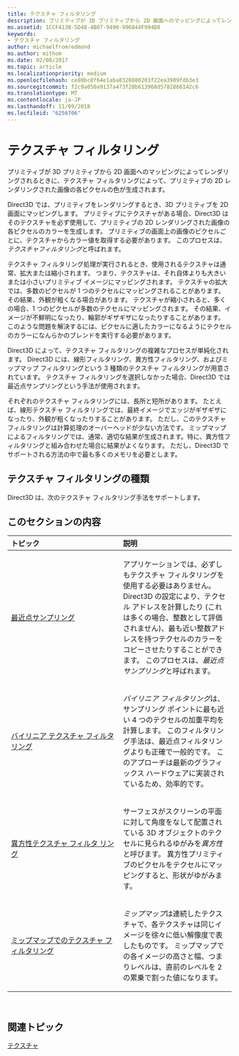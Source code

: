 ```yaml
---
title: テクスチャ フィルタリング
description: プリミティブが 3D プリミティブから 2D 画面へのマッピングによってレンダリングされるときに、テクスチャ フィルタリングによって、プリミティブの 2D レンダリングされた画像の各ピクセルの色が生成されます。
ms.assetid: 1CCF4138-5D48-4B07-9490-996844F994D8
keywords:
- テクスチャ フィルタリング
author: michaelfromredmond
ms.author: mithom
ms.date: 02/08/2017
ms.topic: article
ms.localizationpriority: medium
ms.openlocfilehash: ce80bc0f64e1aba8328880203f22ea3909fdb3e3
ms.sourcegitcommit: f2c9a050a9137a473f28b613968d5782866142c6
ms.translationtype: MT
ms.contentlocale: ja-JP
ms.lasthandoff: 11/09/2018
ms.locfileid: "6256706"
---
```

# <a name="texture-filtering"></a>テクスチャ フィルタリング


プリミティブが 3D プリミティブから 2D 画面へのマッピングによってレンダリングされるときに、テクスチャ フィルタリングによって、プリミティブの 2D レンダリングされた画像の各ピクセルの色が生成されます。

Direct3D では、プリミティブをレンダリングするとき、3D プリミティブを 2D 画面にマッピングします。 プリミティブにテクスチャがある場合、Direct3D はそのテクスチャを必ず使用して、プリミティブの 2D レンダリングされた画像の各ピクセルのカラーを生成します。 プリミティブの画面上の画像のピクセルごとに、テクスチャからカラー値を取得する必要があります。 このプロセスは、*テクスチャフィルタリング*と呼ばれます。

テクスチャ フィルタリング処理が実行されるとき、使用されるテクスチャは通常、拡大または縮小されます。 つまり、テクスチャは、それ自体よりも大きいまたは小さいプリミティブ イメージにマッピングされます。 テクスチャの拡大では、多数のピクセルが 1 つのテクセルにマッピングされることがあります。 その結果、外観が粗くなる場合があります。 テクスチャが縮小されると、多くの場合、1 つのピクセルが多数のテクセルにマッピングされます。 その結果、イメージが不鮮明になったり、輪郭がギザギザになったりすることがあります。 このような問題を解決するには、ピクセルに適したカラーになるようにテクセルのカラーになんらかのブレンドを実行する必要があります。

Direct3D によって、テクスチャ フィルタリングの複雑なプロセスが単純化されます。 Direct3D には、線形フィルタリング、異方性フィルタリング、およびミップマップ フィルタリングという 3 種類のテクスチャ フィルタリングが用意されています。 テクスチャ フィルタリングを選択しなかった場合、Direct3D では最近点サンプリングという手法が使用されます。

それぞれのテクスチャ フィルタリングには、長所と短所があります。 たとえば、線形テクスチャ フィルタリングでは、最終イメージでエッジがギザギザになったり、外観が粗くなったりすることがあります。 ただし、このテクスチャ フィルタリングは計算処理のオーバーヘッドが少ない方法です。 ミップマップによるフィルタリングでは、通常、適切な結果が生成されます。特に、異方性フィルタリングと組み合わせた場合に結果がよくなります。 ただし、Direct3D でサポートされる方法の中で最も多くのメモリを必要とします。

## <a name="span-idtypes-of-texture-filteringspanspan-idtypes-of-texture-filteringspanspan-idtypes-of-texture-filteringspantypes-of-texture-filtering"></a><span id="Types-of-texture-filtering"></span><span id="types-of-texture-filtering"></span><span id="TYPES-OF-TEXTURE-FILTERING"></span>テクスチャ フィルタリングの種類


Direct3D は、次のテクスチャ フィルタリング手法をサポートします。

## <a name="span-idin-this-sectionspanin-this-section"></a><span id="in-this-section"></span>このセクションの内容


<table>
<colgroup>
<col width="50%" />
<col width="50%" />
</colgroup>
<thead>
<tr class="header">
<th align="left">トピック</th>
<th align="left">説明</th>
</tr>
</thead>
<tbody>
<tr class="odd">
<td align="left"><p><a href="nearest-point-sampling.md">最近点サンプリング</a></p></td>
<td align="left"><p>アプリケーションでは、必ずしもテクスチャ フィルタリングを使用する必要はありません。 Direct3D の設定により、テクセル アドレスを計算したり (これは多くの場合、整数として評価されません)、最も近い整数アドレスを持つテクセルのカラーをコピーさせたりすることができます。 このプロセスは、<em>最近点サンプリング</em>と呼ばれます。</p></td>
</tr>
<tr class="even">
<td align="left"><p><a href="bilinear-texture-filtering.md">バイリニア テクスチャ フィルタリング</a></p></td>
<td align="left"><p><em>バイリニア フィルタリング</em>は、サンプリング ポイントに最も近い 4 つのテクセルの加重平均を計算します。 このフィルタリング手法は、最近点フィルタリングよりも正確で一般的です。 このアプローチは最新のグラフィックス ハードウェアに実装されているため、効率的です。</p></td>
</tr>
<tr class="odd">
<td align="left"><p><a href="anisotropic-texture-filtering.md">異方性テクスチャ フィルタ リング</a></p></td>
<td align="left"><p>サーフェスがスクリーンの平面に対して角度をなして配置されている 3D オブジェクトのテクセルに見られるゆがみを<em>異方性</em>と呼びます。 異方性プリミティブのピクセルをテクセルにマッピングすると、形状がゆがみます。</p></td>
</tr>
<tr class="even">
<td align="left"><p><a href="texture-filtering-with-mipmaps.md">ミップマップでのテクスチャ フィルタリング</a></p></td>
<td align="left"><p><em>ミップマップ</em>は連続したテクスチャで、各テクスチャは同じイメージを徐々に低い解像度で表したものです。 ミップマップでの各イメージの高さと幅、つまりレベルは、直前のレベルを 2 の累乗で割った値になります。</p></td>
</tr>
</tbody>
</table>

 

## <a name="span-idrelated-topicsspanrelated-topics"></a><span id="related-topics"></span>関連トピック


[テクスチャ](textures.md)

 

 




